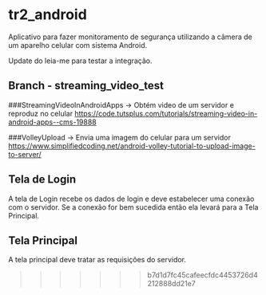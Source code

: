 ﻿# tr2_android
Aplicativo para fazer monitoramento de segurança utilizando a câmera de um aparelho celular com sistema Android.

Update do leia-me para testar a integração.

## Branch - streaming_video_test

###StreamingVideoInAndroidApps
	-> Obtém video de um servidor e reproduz no celular
	https://code.tutsplus.com/tutorials/streaming-video-in-android-apps--cms-19888

###VolleyUpload
	-> Envia uma imagem do celular para um servidor
	https://www.simplifiedcoding.net/android-volley-tutorial-to-upload-image-to-server/

## Tela de Login
A tela de Login recebe os dados de login e deve estabelecer uma conexão com o servidor. Se a conexão for bem sucedida então ela levará para a Tela Principal.

## Tela Principal
A tela principal deve tratar as requisições do servidor.
>>>>>>> b7d1d7fc45cafeecfdc4453726d4212888dd21e7
